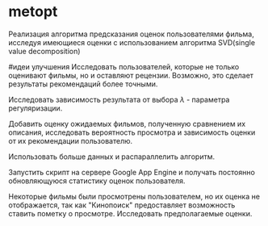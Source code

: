 # metopt
Реализация алгоритма предсказания оценок пользователями фильма, исследуя имеющиеся оценки с использованием алгоритма SVD(single value decomposition)

#идеи улучшения
Исследовать пользователей, которые не только оценивают фильмы, но и оставляют рецензии. Возможно, это сделает результаты рекомендаций более точными. 

Исследовать зависимость результата от выбора $\lambda$ - параметра регуляризации.

Добавить оценку ожидаемых фильмов, полученную сравнением их описания, исследовать вероятность просмотра и зависимость оценки от их рекомендации пользователю.

Использовать больше данных и распараллелить алгоритм.

Запустить скрипт на сервере Google App Engine и получать постоянно обновляющуюся статистику оценок пользователя.

Некоторые фильмы были просмотрены пользователем, но их оценка не отображается, так как "Кинопоиск" предоставляет возможность ставить пометку о просмотре. Исследовать предполагаемые оценки.
